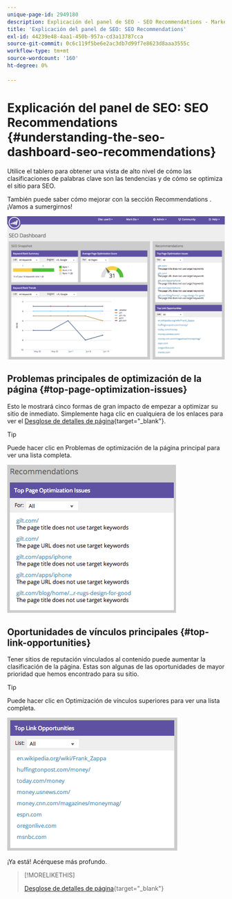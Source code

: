```yaml
---
unique-page-id: 2949180
description: Explicación del panel de SEO - SEO Recommendations - Marketo Docs - Documentación del producto
title: 'Explicación del panel de SEO: SEO Recommendations'
exl-id: 44239e48-4aa1-450b-957a-cd3a13787cca
source-git-commit: 0c6c119f5be6e2ac3db7d99f7e8623d8aaa3555c
workflow-type: tm+mt
source-wordcount: '160'
ht-degree: 0%

---
```


# Explicación del panel de SEO: SEO Recommendations {#understanding-the-seo-dashboard-seo-recommendations}

Utilice el tablero para obtener una vista de alto nivel de cómo las clasificaciones de palabras clave son las tendencias y de cómo se optimiza el sitio para SEO.

También puede saber cómo mejorar con la sección Recommendations . ¡Vamos a sumergirnos!

![](assets/image2014-9-17-21-3a39-3a57.png)

## Problemas principales de optimización de la página {#top-page-optimization-issues}

Esto le mostrará cinco formas de gran impacto de empezar a optimizar su sitio de inmediato. Simplemente haga clic en cualquiera de los enlaces para ver el [Desglose de detalles de página](/help/marketo/product-docs/additional-apps/seo/pages/seo-using-the-page-detail-drill-down.md){target=&quot;_blank&quot;}.

>[!TIP]
>
>Puede hacer clic en Problemas de optimización de la página principal para ver una lista completa.

![](assets/image2014-9-17-21-3a40-3a52.png)

## Oportunidades de vínculos principales {#top-link-opportunities}

Tener sitios de reputación vinculados al contenido puede aumentar la clasificación de la página. Estas son algunas de las oportunidades de mayor prioridad que hemos encontrado para su sitio.

>[!TIP]
>
>Puede hacer clic en Optimización de vínculos superiores para ver una lista completa.

![](assets/image2014-9-17-21-3a41-3a17.png)

¡Ya está! Acérquese más profundo.

>[!MORELIKETHIS]
>
>[Desglose de detalles de página](/help/marketo/product-docs/additional-apps/seo/pages/seo-using-the-page-detail-drill-down.md){target=&quot;_blank&quot;}
